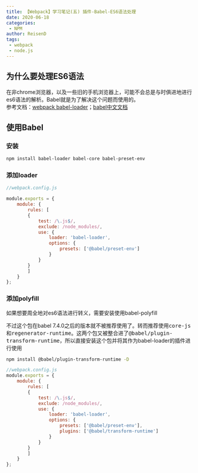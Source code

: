 ```yaml
---
title: 【Webpack】学习笔记(五) 插件-Babel-ES6语法处理
date: 2020-06-18
categories:
 - NPM
author: ReisenD
tags:
 - webpack
 - node.js
---
```


## 为什么要处理ES6语法
在非chrome浏览器，以及一些旧的手机浏览器上，可能不会总是与时俱进地进行es6语法的解析。Babel就是为了解决这个问题而使用的。  
参考文档：[webpack babel-loader](https://www.webpackjs.com/loaders/babel-loader/)；[babel中文文档](https://babel.docschina.org/docs/en/)

## 使用Babel
### 安装
```sh
npm install babel-loader babel-core babel-preset-env
```
### 添加loader
```js
//webpack.config.js

module.exports = {
    module: {
        rules: [
        {
            test: /\.js$/,
            exclude: /node_modules/,
            use: {
                loader: 'babel-loader',
                options: {
                    presets: ['@babel/preset-env']
                }
            }
        }
        ]
    }
};
```
### 添加polyfill
如果想要周全地对es6语法进行转义，需要安装使用babel-polyfill

不过这个包在babel 7.4.0之后的版本就不被推荐使用了。转而推荐使用<kbd>core-js</kbd>和<kbd>regenerator-runtime</kbd>。这两个包又被整合进了<kbd>@babel/plugin-transform-runtime</kbd>，所以直接安装这个包并将其作为babel-loader的插件进行使用
```sh
npm install @babel/plugin-transform-runtime -D
```
```js {12}
//webpack.config.js
module.exports = {
    module: {
        rules: [
        {
            test: /\.js$/,
            exclude: /node_modules/,
            use: {
                loader: 'babel-loader',
                options: {
                    presets: ['@babel/preset-env'],
                    plugins: ['@babel/transform-runtime']
                }
            }
        }
        ]
    }
};
```